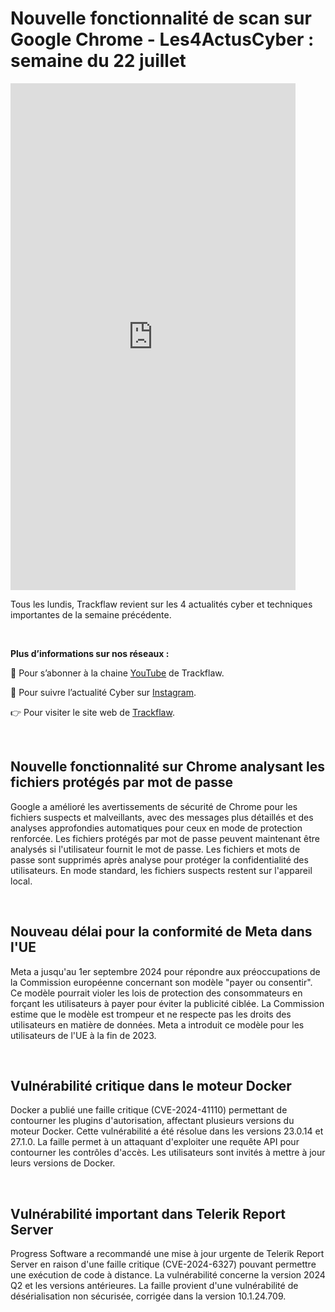 # Nouvelle fonctionnalité de scan sur Google Chrome - Les4ActusCyber : semaine du 22 juillet

    
<div class="flex-container">
   <div class="flex-items">
   <iframe width="456" height="811" src="https://www.youtube.com/embed/GOjyOc-Kk5k" title="Nouvelle fonctionnalité de scan sur Google Chrome - #Les4ActusCyber : semaine du 22 juillet" frameborder="0" allow="accelerometer; autoplay; clipboard-write; encrypted-media; gyroscope; picture-in-picture; web-share" allowfullscreen></iframe>
   </div>

   <div class="flex-items">
      <p>Tous les lundis, Trackflaw revient sur les 4 actualités cyber et techniques importantes de la semaine précédente.</p>
      <br>
      <p><strong>Plus d’informations sur nos réseaux :</strong></p>
      <p>🔴 Pour s’abonner à la chaine <a href="https://www.youtube.com/@trackflaw" target="_blank" rel="noopener noreffer ">YouTube</a> de Trackflaw.</p>
      <p>📸 Pour suivre l’actualité Cyber sur <a href="https://www.instagram.com/trackflaw/" target="_blank" rel="noopener noreffer ">Instagram</a>.</p>
      <p>👉 Pour visiter le site web de <a href="https://trackflaw.com" target="_blank" rel="noopener noreffer ">Trackflaw</a>.</p>
   </div>
</div>

    
<br>

## Nouvelle fonctionnalité sur Chrome analysant les fichiers protégés par mot de passe

Google a amélioré les avertissements de sécurité de Chrome pour les fichiers suspects et malveillants, avec des messages plus détaillés et des analyses approfondies automatiques pour ceux en mode de protection renforcée. Les fichiers protégés par mot de passe peuvent maintenant être analysés si l'utilisateur fournit le mot de passe.
Les fichiers et mots de passe sont supprimés après analyse pour protéger la confidentialité des utilisateurs. En mode standard, les fichiers suspects restent sur l'appareil local.



<br>

## Nouveau délai pour la conformité de Meta dans l'UE

Meta a jusqu'au 1er septembre 2024 pour répondre aux préoccupations de la Commission européenne concernant son modèle "payer ou consentir". Ce modèle pourrait violer les lois de protection des consommateurs en forçant les utilisateurs à payer pour éviter la publicité ciblée.
La Commission estime que le modèle est trompeur et ne respecte pas les droits des utilisateurs en matière de données. Meta a introduit ce modèle pour les utilisateurs de l'UE à la fin de 2023.


<br>

## Vulnérabilité critique dans le moteur Docker

Docker a publié une faille critique (CVE-2024-41110) permettant de contourner les plugins d'autorisation, affectant plusieurs versions du moteur Docker. Cette vulnérabilité a été résolue dans les versions 23.0.14 et 27.1.0.
La faille permet à un attaquant d'exploiter une requête API pour contourner les contrôles d'accès. Les utilisateurs sont invités à mettre à jour leurs versions de Docker.



<br>

## Vulnérabilité important dans Telerik Report Server

Progress Software a recommandé une mise à jour urgente de Telerik Report Server en raison d'une faille critique (CVE-2024-6327) pouvant permettre une exécution de code à distance. La vulnérabilité concerne la version 2024 Q2 et les versions antérieures.
La faille provient d'une vulnérabilité de désérialisation non sécurisée, corrigée dans la version 10.1.24.709.


